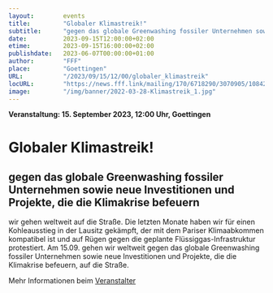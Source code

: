 ```yaml
---
layout:        events
title:         "Globaler Klimastreik!"
subtitle:      "gegen das globale Greenwashing fossiler Unternehmen sowie neue Investitionen und Projekte, die die Klimakrise befeuern"
date:          2023-09-15T12:00:00+02:00
etime:         2023-09-15T16:00:00+02:00
publishdate:   2023-06-07T00:00:00+01:00
author:        "FFF"
place:         "Goettingen"
URL:           "/2023/09/15/12/00/globaler_klimastreik"
locURL:        "https://news.fff.link/mailing/170/6718290/3070905/10842/a04b4089e0/index.html"
image:         "/img/banner/2022-03-28-Klimastreik_1.jpg"
---
```


**Veranstaltung: 15. September 2023, 12:00 Uhr, Goettingen**

Globaler Klimastreik!
===========

gegen das globale Greenwashing fossiler Unternehmen sowie neue Investitionen und Projekte, die die Klimakrise befeuern
-----------
wir gehen weltweit auf die Straße. Die letzten Monate haben wir für einen Kohleausstieg in der Lausitz gekämpft, der mit dem Pariser Klimaabkommen kompatibel ist und auf Rügen gegen die geplante Flüssiggas-Infrastruktur protestiert. 
Am 15.09. gehen wir weltweit gegen das globale Greenwashing fossiler Unternehmen sowie neue Investitionen und Projekte, die die Klimakrise befeuern, auf die Straße.

Mehr Informationen beim [Veranstalter](https://news.fff.link/mailing/170/6718290/3070905/10842/a04b4089e0/index.html)
